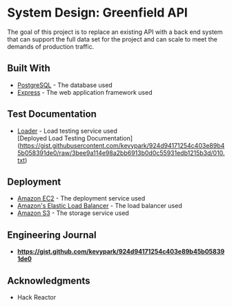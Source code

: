 # System Design: Greenfield API

The goal of this project is to replace an existing API with a back end system that can support the full data set for the project and can scale to meet the demands of production traffic.

## Built With

* [PostgreSQL](https://www.postgresql.org/docs/11/) - The database used
* [Express](http://expressjs.com/) - The web application framework used

## Test Documentation

* [Loader](https://loader.io/) - Load testing service used <br/>
[Deployed Load Testing Documentation] (https://gist.githubusercontent.com/kevypark/924d94171254c403e89b45b058391de0/raw/3bee9a114e98a2bb6913b0d0c55931edb1215b3d/010.txt)<br/>


## Deployment

* [Amazon EC2](https://aws.amazon.com/ec2/) - The deployment service used 
* [Amazon's Elastic Load Balancer](https://aws.amazon.com/elasticloadbalancing/) - The load balancer used
* [Amazon S3](https://aws.amazon.com/s3/) - The storage service used


## Engineering Journal

* **https://gist.github.com/kevypark/924d94171254c403e89b45b058391de0** 


## Acknowledgments

* Hack Reactor

